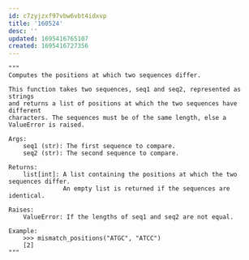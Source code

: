 ```yaml
---
id: c7zyjzxf97vbw6vbt4idxvp
title: '160524'
desc: ''
updated: 1695416765107
created: 1695416727356
---
```

    """
    Computes the positions at which two sequences differ.

    This function takes two sequences, seq1 and seq2, represented as strings
    and returns a list of positions at which the two sequences have different
    characters. The sequences must be of the same length, else a ValueError is raised.

    Args:
        seq1 (str): The first sequence to compare.
        seq2 (str): The second sequence to compare.

    Returns:
        list[int]: A list containing the positions at which the two sequences differ.
                   An empty list is returned if the sequences are identical.

    Raises:
        ValueError: If the lengths of seq1 and seq2 are not equal.

    Example:
        >>> mismatch_positions("ATGC", "ATCC")
        [2]
    """
